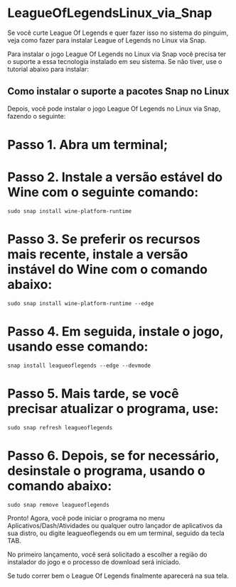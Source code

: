 # LeagueOfLegendsLinux_via_Snap
Se você curte League Of Legends e quer fazer isso no sistema do pinguim, veja como fazer para instalar League of Legends no Linux via Snap.


Para instalar o jogo League Of Legends no Linux via Snap você precisa ter o suporte a essa tecnologia instalado em seu sistema. Se não tiver, use o tutorial abaixo para instalar:

## Como instalar o suporte a pacotes Snap no Linux

Depois, você pode instalar o jogo League Of Legends no Linux via Snap, fazendo o seguinte:

# Passo 1. Abra um terminal;
# Passo 2. Instale a versão estável do Wine com o seguinte comando:

    sudo snap install wine-platform-runtime

# Passo 3. Se preferir os recursos mais recente, instale a versão instável do Wine com o comando abaixo:

    sudo snap install wine-platform-runtime --edge

# Passo 4. Em seguida, instale o jogo, usando esse comando:

    snap install leagueoflegends --edge --devmode

# Passo 5. Mais tarde, se você precisar atualizar o programa, use:

    sudo snap refresh leagueoflegends

# Passo 6. Depois, se for necessário, desinstale o programa, usando o comando abaixo:

    sudo snap remove leagueoflegends

Pronto! Agora, você pode iniciar o programa no menu Aplicativos/Dash/Atividades ou qualquer outro lançador de aplicativos da sua distro, ou digite leagueoflegends ou em um terminal, seguido da tecla TAB.

No primeiro lançamento, você será solicitado a escolher a região do instalador do jogo e o processo de download será iniciado.

Se tudo correr bem o League Of Legends finalmente aparecerá na sua tela.
